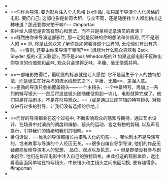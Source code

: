 -
- ==你作为导演, 要为影片注入个人风格 (xx作品).  拍只属于导演个人化风格的电影. 要问自己:  这部电影是新奇大胆、与众不同，还是随便找个人都能拍出这种味道？那还要你来拍干嘛?== #importan
- 影片给人感觉是否富有野心和想法，而不只是单纯记录演员的表演？
- ==既然由你来导演这部影片, 那一定就是反映的你的想法和价值观, 而不是别人的.== 即, 你是让观众来了解你是如何看待这个世界的, 无论他们有没有共鸣。==否则, 还要由你来导演干嘛呢?== 
  (想想为什么观众喜欢看 Zack Snyder 版的<正义联盟>, 而不是Joss Whedon版的?) 
  如果这部电影不反映出你导演的价值观和品味, 观众只会觉得乏味、平庸、毫无情感共鸣。
-
- ==一部电影拍得烂，最明显的标志就是让人感觉: 它不是诞生于个人的独特想法，而是诞生在好莱坞的流水线模式之下，平庸、无趣==、差强人意。
- ==差劲的导演只会拍覆盖镜头——一个主镜头，一个中景特写，再加上一系列的特写镜头——然后将这些镜头随随便便剪到一块儿，电影就算完成了。他们只是在拍剧本，不是在引导观众。==（或是通过过度剪辑的特写镜头, 对观众进行过多的引导，让我们没有选择的余地。）
-
- ==而好的导演都会在这个过程中, 不断影响观众的感知与期待，通过艺术设计、在场景中对演员的调度和编排、镜头的运动、言之有物的剪辑, 以及声音提示，引导我们的情绪和我们的眼睛。==
- 换句话说，==优秀的导演都擅长拍摄私人化的电影==，哪怕剧本不是导演写的，或者故事与导演的个人经历无关。==很多自编自导型导演, 他们的作品无疑都能反映导演本人的思想、
  品位、观点以及执念。== 但是即便没有参与剧本创作.  他们在每部电影中注入自己的独特风格，由此打造的观影体验，远比看着画面简单地在特写镜头、中景镜头和主镜头之间来回切换, 要有趣得多。 #importan
-
